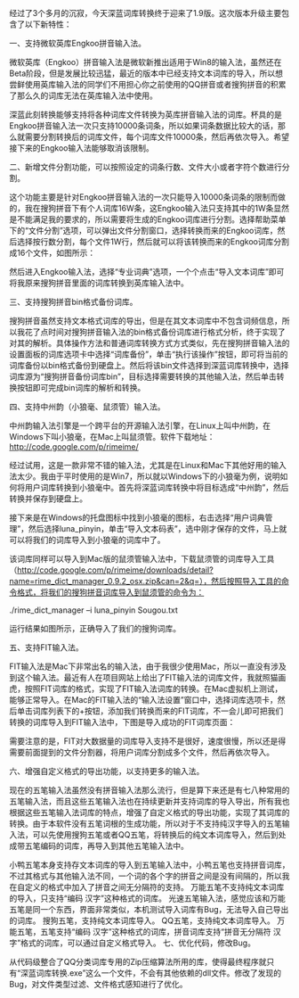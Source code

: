 经过了3个多月的沉寂，今天深蓝词库转换终于迎来了1.9版。这次版本升级主要包含了以下新特性：

一、支持微软英库Engkoo拼音输入法。

微软英库（Engkoo）拼音输入法是微软新推出适用于Win8的输入法，虽然还在Beta阶段，但是发展比较迅猛，最近的版本中已经支持文本词库的导入，所以想尝鲜使用英库输入法的同学们不用担心你之前使用的QQ拼音或者搜狗拼音的积累了那么久的词库无法在英库输入法中使用。

深蓝此刻转换能够支持将各种词库文件转换为英库拼音输入法的词库。杯具的是Engkoo拼音输入法一次只支持10000条词条，所以如果词条数据比较大的话，那么就需要分割转换后的词库文件，每个词库文件10000条，然后再依次导入。希望接下来的Engkoo输入法能够取消该限制。

二、新增文件分割功能，可以按照设定的词条行数、文件大小或者字符个数进行分割。

这个功能主要是针对Engkoo拼音输入法的一次只能导入10000条词条的限制而做的，我在搜狗拼音下有个人词库16W条，这Engkoo输入法只支持其中的1W条显然是不能满足我的要求的，所以需要将生成的Engkoo词库进行分割。选择帮助菜单下的“文件分割”选项，可以弹出文件分割窗口，选择转换而来的Engkoo词库，然后选择按行数分割，每个文件1W行，然后就可以将该转换而来的Engkoo词库分割成16个文件，如图所示：



然后进入Engkoo输入法，选择“专业词典”选项，一个个点击“导入文本词库”即可将我原来搜狗拼音里面的词库转换到英库输入法中。



三、支持搜狗拼音bin格式备份词库。

搜狗拼音虽然支持文本格式词库的导出，但是在其文本词库中不包含词频信息，所以我花了点时间对搜狗拼音输入法的bin格式备份词库进行格式分析，终于实现了对其的解析。具体操作方法和普通词库转换方式方式类似，先在搜狗拼音输入法的设置面板的词库选项卡中选择“词库备份”，单击“执行该操作”按钮，即可将当前的词库备份以bin格式备份到硬盘上。然后将该bin文件选择到深蓝词库转换中，选择词库源为“搜狗拼音备份词库bin”，目标选择需要转换的其他输入法，然后单击转换按钮即可完成bin词库的解析和转换。



四、支持中州韵（小狼毫、鼠须管）输入法。

中州韵输入法引擎是一个跨平台的开源输入法引擎，在Linux上叫中州韵，在Windows下叫小狼毫，在Mac上叫鼠须管。软件下载地址：http://code.google.com/p/rimeime/

经过试用，这是一款非常不错的输入法，尤其是在Linux和Mac下其他好用的输入法太少。我由于平时使用的是Win7，所以就以Windows下的小狼毫为例，说明如何将用户词库转换到小狼毫中。首先将深蓝词库转换中将目标选成“中州韵”，然后转换并保存到硬盘上。



接下来是在Windows的托盘图标中找到小狼毫的图标，右击选择“用户词典管理”，然后选择luna\_pinyin，单击“导入文本码表”，选中刚才保存的文件，马上就可以将我们的词库导入到小狼毫的词库中了。



该词库同样可以导入到Mac版的鼠须管输入法中，下载鼠须管的词库导入工具（http://code.google.com/p/rimeime/downloads/detail?name=rime_dict_manager_0.9.2_osx.zip&can=2&q=），然后按照导入工具的命令格式，将我们的搜狗拼音词库导入到鼠须管的命令为：

./rime\_dict\_manager –i luna\_pinyin Sougou.txt

运行结果如图所示，正确导入了我们的搜狗词库。



五、支持FIT输入法。

FIT输入法是Mac下非常出名的输入法，由于我很少使用Mac，所以一直没有涉及到这个输入法。最近有人在项目网站上给出了FIT输入法的词库文件，我就照猫画虎，按照FIT词库的格式，实现了FIT输入法词库的转换。在Mac虚拟机上测试，能够正常导入。在Mac的FIT输入法的“输入法设置”窗口中，选择词库选项卡，然后单击词库列表下的+按钮，添加我们转换而来的FIT词库，不一会儿即可把我们转换的词库导入到FIT输入法中，下图是导入成功的FIT词库页面：



需要注意的是，FIT对大数据量的词库导入支持不是很好，速度很慢，所以还是得需要前面提到的文件分割器，将用户词库分割成多个文件，然后再依次导入。

六、增强自定义格式的导出功能，以支持更多的输入法。

现在的五笔输入法虽然没有拼音输入法那么流行，但是算下来还是有七八种常用的五笔输入法，而且这些五笔输入法也在持续更新并支持词库的导入导出，所有我也根据这些五笔输入法词库的特点，增强了自定义格式的导出功能，实现了其词库的转换。由于本软件没有五笔词根的生成功能，所以对于不支持纯汉字导入的五笔输入法，可以先使用搜狗五笔或者QQ五笔，将转换后的纯文本词库导入，然后到处成带五笔编码的词库，再导入到其他五笔输入法中。

小鸭五笔本身支持存文本词库的导入到五笔输入法中，小鸭五笔也支持拼音词库，不过其格式与其他输入法不同，一个词的各个字的拼音之间是没有间隔的，所以我在自定义的格式中加入了拼音之间无分隔符的支持。
万能五笔不支持纯文本词库的导入，只支持“编码 汉字”这种格式的词库。
光速五笔输入法，感觉应该和万能五笔是同一个东西，界面非常类似，本机测试导入词库有Bug，无法导入自己导出的词库。
搜狗五笔，支持纯文本词库导入。
QQ五笔，支持纯文本词库导入。
万能五笔，五笔支持“编码 汉字”这种格式的词库，拼音词库支持“拼音无分隔符 汉字”格式的词库，可以通过自定义格式导入。
七、优化代码，修改Bug。

从代码级整合了QQ分类词库专用的Zip压缩算法所用的库，使得最终程序就只有“深蓝词库转换.exe”这么一个文件，不会有其他依赖的dll文件。修改了发现的Bug，对文件类型过滤、文件格式感知进行了优化。